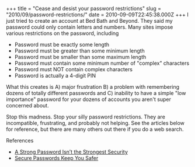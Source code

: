 +++
title = "Cease and desist your password restrictions"
slug = "2010/09/password-restrictions/"
date = 2010-09-09T22:45:38.000Z
+++
I just tried to create an account at Bed Bath and Beyond. They said my password could only contain letters and numbers. Many sites impose various restrictions on the password, including

*   Password must be exactly some length
*   Password must be greater than some minimum length
*   Password must be smaller than some maximum length
*   Password must contain some minimum number of "complex" characters
*   Password must NOT contain complex characters
*   Password is actually a 4-digit PIN

What this creates is A) major frustration B) a problem with remembering dozens of totally different passwords and C) inability to have a simple "low importance" password for your dozens of accounts you aren't super concerned about.

Stop this madness. Stop your silly password restrictions. They are incompatible, frustrating, and probably not helping. See the articles below for reference, but there are many others out there if you do a web search.

References

*   [A Strong Password Isn’t the Strongest Security](http://www.nytimes.com/2010/09/05/business/05digi.html)
*   [Secure Passwords Keep You Safer](http://www.wired.com/politics/security/commentary/securitymatters/2007/01/72458)